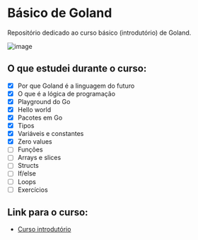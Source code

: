 # Básico de Goland
Repositório dedicado ao curso básico (introdutório) de Goland.

![image](https://github.com/fariasangelica/basico-goland/assets/98922466/fe443ce5-41e5-4806-84d0-eed848264ca9)

## O que estudei durante o curso:
 
  - [x] Por que Goland é a linguagem do futuro
  - [x] O que é a lógica de programação
  - [x] Playground do Go
  - [x] Hello world
  - [x] Pacotes em Go
  - [x] Tipos
  - [x] Variáveis e constantes
  - [x] Zero values
  - [ ] Funções
  - [ ] Arrays e slices
  - [ ] Structs
  - [ ] If/else
  - [ ] Loops
  - [ ] Exercícios

## Link para o curso:
- [Curso introdutório](https://www.youtube.com/playlist?list=PLIIX-IKjIiwOpAr_kyvpxTVyvUoxXqGEQ)

